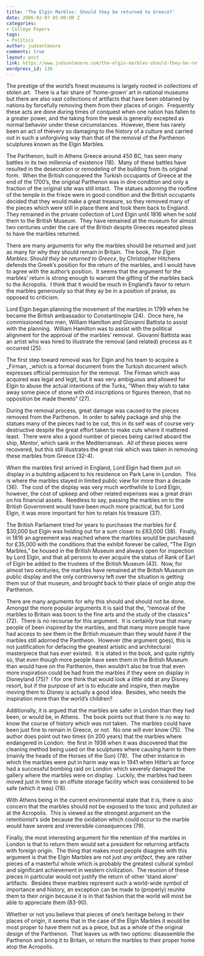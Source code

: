 ```yaml
---
title: 'The Elgin Marbles: Should they be returned to Greece?'
date: 2006-02-07 05:00:00 Z
categories:
- College Papers
tags:
- Politics
author: judsonlmoore
comments: true
layout: post
link: https://www.judsonlmoore.com/the-elgin-marbles-should-they-be-returned-to-greece/
wordpress_id: 136
---
```


The prestige of the world’s finest museums is largely rooted in collections of stolen art.  There is a fair share of ‘home-grown’ art in national museums but there are also vast collections of artifacts that have been obtained by nations by forcefully removing them from their places of origin.  Frequently these acts are done during times of conquest when one nation has fallen to a greater power, and the taking from the weak is generally excepted as normal behavior under these circumstances.  However, there has rarely been an act of thievery so damaging to the history of a culture and carried out in such a unforgiving way than that of the removal of the Parthenon sculptures known as the Elgin Marbles.




The Parthenon, built in Athens Greece around 450 BC, has seen many battles in its two millennia of existence (18).  Many of these battles have resulted in the desecration or remodeling of the building from its original form.  When the British conquered the Turkish occupants of Greece at the end of the 1700’s, the original Parthenon was in dire condition and only a fraction of the original site was still intact.  The statues adorning the roofline of the temple in the frieze were in good condition and the British occupants decided that they would make a great treasure, so they removed many of the pieces which were still in place there and took them back to England.  They remained in the private collection of Lord Elgin until 1816 when he sold them to the British Museum.  They have remained at the museum for almost two centuries under the care of the British despite Greeces repeated pleas to have the marbles returned.




There are many arguments for why the marbles should be returned and just as many for why they should remain in Britain.  The book, _The Elgin Marbles: Should they be returned to Greece_, by Christopher Hitchens defends the Greek’s position for the return of the marbles, and I would have to agree with the author’s position.  It seems that the argument for the marbles’ return is strong enough to warrant the gifting of the marbles back to the Acropolis.  I think that it would be much in England’s favor to return the marbles generously so that they ay be in a position of praise, as opposed to criticism.




Lord Elgin began planning the movement of the marbles in 1799 when he became the British ambassador to Constantinople (24).  Once here, he commissioned two men, William Hamilton and Giovanni Battista to assist with the planning.  William Hamilton was to assist with the political alignment for the approval of the marbles’ removal.  Giovanni Battista was an artist who was hired to illustrate the removal (and related) process as it occurred (25).




The first step toward removal was for Elgin and his team to acquire a _Firman, _which is a formal document from the Turkish document which expresses official permission for the removal.  The Firman which was acquired was legal and legit, but it was very ambiguous and allowed for Elgin to abuse the actual intentions of the Turks, “When they wish to take away some piece of stone with old inscriptions or figures thereon, that no opposition be made thereto” (27).




During the removal process, great damage was caused to the pieces removed from the Parthenon.  In order to safely package and ship the statues many of the pieces had to be cut, this in its self was of course very destructive despite the great effort taken to make cuts where it mattered least.  There were also a good number of pieces being carried aboard the ship, _Mentor_, which sank in the Mediterranean.  All of these pieces were recovered, but this still illustrates the great risk which was taken in removing these marbles from Greece (32-4).




When the marbles first arrived in England, Lord Elgin had them put on display in a building adjacent to his residence on Park Lane in London.  This is where the marbles stayed in limited public view for more than a decade (36).  The cost of the display was very much worthwhile to Lord Elgin, however, the cost of upkeep and other related expenses was a great drain on his financial assets.  Needless to say, passing the marbles on to the British Government would have been much more practical, but for Lord Elgin, it was more important for him to retain his treasure (37).




The British Parliament tried for years to purchases the marbles for £$30,000 but Elgin was holding out for a sum closer to £63,000 (38).  Finally, in 1816 an agreement was reached where the marbles would be purchased for £35,000 with the conditions that the exhibit forever be called, “The Elgin Marbles,” be housed in the British Museum and always open for inspection by Lord Elgin, and that all persons to ever acquire the status of Rank of Earl of Elgin be added to the trustees of the British Museum (43).  Now, for almost two centuries, the marbles have remained at the British Museum on public display and the only controversy left over the situation is getting them out of that museum, and brought back to their place of origin atop the Parthenon.




There are many arguments for why this should and should not be done.  Amongst the more popular arguments it is said that the, “removal of the marbles to Britain was boon to the fine arts and the study of the classics” (72).  There is no recourse for this argument.  It is certainly true that many people of been inspired by the marbles, and that many more people have had access to see them in the British museum than they would have if the marbles still adorned the Pantheon.  However (the argument goes), this is not justification for defacing the greatest artistic and architectural masterpiece that has ever existed.  It is stated in the book, and quite rightly so, that even though more people have seen them in the British Museum than would have on the Parthenon, then wouldn’t also be true that even more inspiration could be had from the marbles if they were on display in Disneyland (75)?  I for one think that would look a little odd at any Disney resort, but if the purpose of art is to educate and inspire, then maybe moving them to Disney is actually a good idea.  Besides, who needs the inspiration more than the world’s children?




Additionally, it is argued that the marbles are safer in London than they had been, or would be, in Athens.  The book points out that there is no way to know the course of history which was not taken.  The marbles could have been just fine to remain in Greece, or not.  No one will ever know (75).  The author does point out two times (in 200 years) that the marbles where endangered in London:  the first in 1938 when it was discovered that the cleaning method being used on the sculptures where causing harm to them (mainly the heads of the Horses of the Sun) (78).  The other instance in which the marbles were put in harm way was in 1941 when Hitler’s air force had a successful bombing raid on London which severely damaged the gallery where the marbles were on display.  Luckily, the marbles had been moved just in time to an offsite storage facility which was considered to be safe (which it was) (78).




With Athens being in the current environmental state that it is, there is also concern that the marbles should not be exposed to the toxic and polluted air at the Acropolis.  This is viewed as the strongest argument on the retentionist’s side because the oxidation which could occur to the marble would have severe and irreversible consequences (79).




Finally, the most interesting argument for the retention of the marbles in London is that to return them would set a president for returning artifacts with foreign origin.  The thing that makes most people disagree with this argument is that the Elgin Marbles are not just _any artifact_, they are rather pieces of a masterful whole which is probably the greatest cultural symbol and significant achievement in western civilization.  The reunion of these pieces in particular would not justify the return of other ‘stand alone’ artifacts.  Besides these marbles represent such a world-wide symbol of importance and history, an exception can be made to (properly) reunite them to their origin because it is in that fashion that the world will most be able to appreciate them (83-90).




Whether or not you believe that pieces of one’s heritage belong in their places of origin, it seems that in the case of the Elgin Marbles it would be most proper to have them not as a piece, but as a whole of the original design of the Parthenon.  That leaves us with two options: disassemble the Parthenon and bring it to Britain, or return the marbles to their proper home atop the Acropolis.
